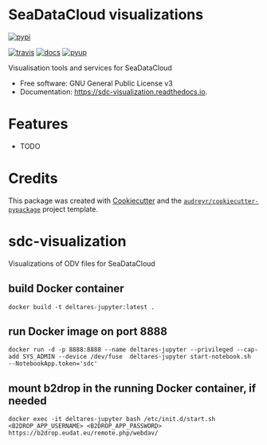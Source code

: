 # SeaDataCloud visualizations

[![pypi](https://img.shields.io/pypi/v/sdc_visualization.svg)](https://pypi.python.org/pypi/sdc_visualization)

[![travis](https://img.shields.io/travis/SiggyF/sdc_visualization.svg)](https://travis-ci.org/SiggyF/sdc_visualization)
[![docs](https://readthedocs.org/projects/sdc-visualization/badge/?version=latest)](https://sdc-visualization.readthedocs.io/en/latest/?badge=latest)
[![pyup](https://pyup.io/repos/github/SiggyF/sdc_visualization/shield.svg)](https://pyup.io/repos/github/SiggyF/sdc_visualization/)


Visualisation tools and services for SeaDataCloud


* Free software: GNU General Public License v3
* Documentation: https://sdc-visualization.readthedocs.io.


# Features

* TODO

# Credits


This package was created with [Cookiecutter](https://github.com/audreyr/cookiecutter) and the [`audreyr/cookiecutter-pypackage`](https://github.com/audreyr/cookiecutter-pypackage) project template.

# sdc-visualization
Visualizations of ODV files for SeaDataCloud

## build Docker container
`docker build -t deltares-jupyter:latest .`

## run Docker image on port 8888
`docker run -d -p 8888:8888 --name deltares-jupyter --privileged --cap-add SYS_ADMIN --device /dev/fuse  deltares-jupyter start-notebook.sh  --NotebookApp.token='sdc'`

## mount b2drop in the running Docker container, if needed
`docker exec -it deltares-jupyter bash /etc/init.d/start.sh <B2DROP_APP_USERNAME> <B2DROP_APP_PASSWORD> https://b2drop.eudat.eu/remote.php/webdav/`
